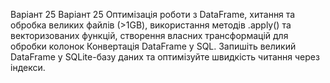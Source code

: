 Варіант 25
Варіант 25
Оптимізація роботи з DataFrame, xитання та обробка великих файлів (>1GB), використання методів .apply() та векторизованих функцій, створення власних трансформацій для обробки колонок
Конвертація DataFrame у SQL. Запишіть великий DataFrame у SQLite-базу даних та оптимізуйте швидкість читання через індекси.
